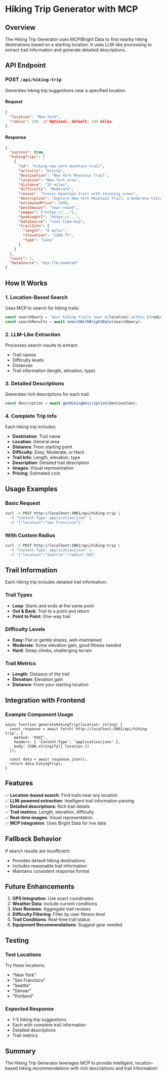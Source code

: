 # Hiking Trip Generator with MCP

## Overview

The Hiking Trip Generator uses MCP/Bright Data to find nearby hiking destinations based on a starting location. It uses LLM-like processing to extract trail information and generate detailed descriptions.

## API Endpoint

### POST `/api/hiking-trip`

Generates hiking trip suggestions near a specified location.

#### Request

```json
{
  "location": "New York",
  "radius": 100  // Optional, default: 100 miles
}
```

#### Response

```json
{
  "success": true,
  "hikingTrips": [
    {
      "id": "hiking-new-york-mountain-trail",
      "activity": "Hiking",
      "destination": "New York Mountain Trail",
      "location": "New York area",
      "distance": "15 miles",
      "difficulty": "Moderate",
      "reason": "Scenic mountain trail with stunning views",
      "description": "Explore New York Mountain Trail, a moderate hiking trail located 15 miles from your starting point...",
      "estimatedPrice": 2000,
      "bestSeason": "Year-round",
      "images": ["https://..."],
      "bookingUrl": "https://...",
      "dataSource": "real-time-mcp",
      "trailInfo": {
        "length": "6 miles",
        "elevation": "1200 ft",
        "type": "Loop"
      }
    }
  ],
  "count": 2,
  "dataSource": "mcp-llm-powered"
}
```

## How It Works

### 1. Location-Based Search

Uses MCP to search for hiking trails:

```javascript
const searchQuery = `best hiking trails near ${location} within ${radius} miles`;
const searchResults = await searchWithBrightData(searchQuery);
```

### 2. LLM-Like Extraction

Processes search results to extract:
- Trail names
- Difficulty levels
- Distances
- Trail information (length, elevation, type)

### 3. Detailed Descriptions

Generates rich descriptions for each trail:

```javascript
const description = await getHikingDescription(destination);
```

### 4. Complete Trip Info

Each hiking trip includes:
- **Destination**: Trail name
- **Location**: General area
- **Distance**: From starting point
- **Difficulty**: Easy, Moderate, or Hard
- **Trail Info**: Length, elevation, type
- **Description**: Detailed trail description
- **Images**: Visual representation
- **Pricing**: Estimated cost

## Usage Examples

### Basic Request

```bash
curl -X POST http://localhost:3001/api/hiking-trip \
  -H "Content-Type: application/json" \
  -d '{"location":"San Francisco"}'
```

### With Custom Radius

```bash
curl -X POST http://localhost:3001/api/hiking-trip \
  -H "Content-Type: application/json" \
  -d '{"location":"Seattle","radius":50}'
```

## Trail Information

Each hiking trip includes detailed trail information:

### Trail Types
- **Loop**: Starts and ends at the same point
- **Out & Back**: Trail to a point and return
- **Point to Point**: One-way trail

### Difficulty Levels
- **Easy**: Flat or gentle slopes, well-maintained
- **Moderate**: Some elevation gain, good fitness needed
- **Hard**: Steep climbs, challenging terrain

### Trail Metrics
- **Length**: Distance of the trail
- **Elevation**: Elevation gain
- **Distance**: From your starting location

## Integration with Frontend

### Example Component Usage

```tsx
async function generateHikingTrip(location: string) {
  const response = await fetch('http://localhost:3001/api/hiking-trip', {
    method: 'POST',
    headers: { 'Content-Type': 'application/json' },
    body: JSON.stringify({ location })
  });
  
  const data = await response.json();
  return data.hikingTrips;
}
```

## Features

✅ **Location-based search**: Find trails near any location  
✅ **LLM-powered extraction**: Intelligent trail information parsing  
✅ **Detailed descriptions**: Rich trail details  
✅ **Trail metrics**: Length, elevation, difficulty  
✅ **Real-time images**: Visual representation  
✅ **MCP integration**: Uses Bright Data for live data  

## Fallback Behavior

If search results are insufficient:
- Provides default hiking destinations
- Includes reasonable trail information
- Maintains consistent response format

## Future Enhancements

1. **GPS Integration**: Use exact coordinates
2. **Weather Data**: Include current conditions
3. **User Reviews**: Aggregate trail reviews
4. **Difficulty Filtering**: Filter by user fitness level
5. **Trail Conditions**: Real-time trail status
6. **Equipment Recommendations**: Suggest gear needed

## Testing

### Test Locations

Try these locations:
- "New York"
- "San Francisco"
- "Seattle"
- "Denver"
- "Portland"

### Expected Response

- 1-5 hiking trip suggestions
- Each with complete trail information
- Detailed descriptions
- Trail metrics

## Summary

The Hiking Trip Generator leverages MCP to provide intelligent, location-based hiking recommendations with rich descriptions and trail information!
